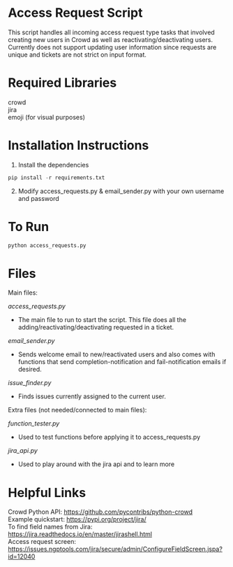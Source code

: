 Access Request Script
=============

This script handles all incoming access request type tasks that involved creating new users in Crowd as well as reactivating/deactivating users. Currently does not support updating user information since requests are unique and tickets are not strict on input format.

Required Libraries
=============

crowd  
jira  
emoji (for visual purposes)  

Installation Instructions
=============

1. Install the dependencies  
```python
pip install -r requirements.txt  
```  
2. Modify access_requests.py & email_sender.py with your own username and password

To Run
=============

```python
python access_requests.py
```

Files
=============

Main files:

*access_requests.py*

* The main file to run to start the script. This file does all the adding/reactivating/deactivating requested in a ticket.

*email_sender.py*

* Sends welcome email to new/reactivated users and also comes with functions that send completion-notification and fail-notification emails if desired.

*issue_finder.py*

* Finds issues currently assigned to the current user.

Extra files (not needed/connected to main files):

*function_tester.py*

* Used to test functions before applying it to access_requests.py

*jira_api.py*

* Used to play around with the jira api and to learn more

Helpful Links
=============

Crowd Python API: https://github.com/pycontribs/python-crowd  
Example quickstart: https://pypi.org/project/jira/  
To find field names from Jira: https://jira.readthedocs.io/en/master/jirashell.html  
Access request screen: https://issues.ngptools.com/jira/secure/admin/ConfigureFieldScreen.jspa?id=12040